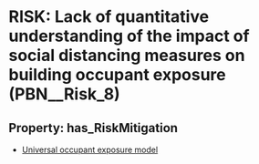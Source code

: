 # RISK: __Lack of quantitative understanding of the impact of social distancing measures on building occupant exposure__ (PBN__Risk_8)

## Property: has_RiskMitigation

* [Universal occupant exposure model](PBN__RiskMitigation_9)

